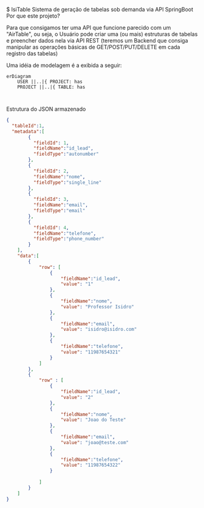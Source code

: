 $ IsiTable
Sistema de geração de tabelas sob demanda via API SpringBoot
Por que este projeto?

Para que consigamos ter uma API que funcione parecido com um "AirTable", ou seja, o Usuário pode criar uma (ou mais) estruturas de tabelas e preencher dados nela via API REST (teremos um Backend que consiga manipular as operações básicas de GET/POST/PUT/DELETE em cada registro das tabelas)

Uma idéia de modelagem é a exibida a seguir:
```mermaid
erDiagram
    USER ||..|{ PROJECT: has
    PROJECT ||..|{ TABLE: has

    
```


Estrutura do JSON armazenado

```json
{	
  "tableId":1,
  "metadata":[
		{
          "fieldId": 1,		
		  "fieldName":"id_lead",
		  "fieldType":"autonumber"
	    },
		{
          "fieldId": 2,		
		  "fieldName":"nome",
		  "fieldType":"single_line"
	    },
		{
          "fieldId": 3,		
		  "fieldName":"email",
		  "fieldType":"email"
	    },
		{
          "fieldId": 4,		
		  "fieldName":"telefone",
		  "fieldType":"phone_number"
	    }
	],
	"data":[
		{
			"row": [
				{
					"fieldName":"id_lead",
					"value": "1"	
				},
				{
					"fieldName":"nome",
					"value": "Professor Isidro"
				},
				{
					"fieldName":"email",
					"value": "isidro@isidro.com"
				},
				{
					"fieldName":"telefone",
					"value": "11987654321"
				}
			]
		},
	    {
			"row" : [
				{
					"fieldName":"id_lead",
					"value": "2"	
				},
				{
					"fieldName":"nome",
					"value": "Joao do Teste"
				},
				{
					"fieldName":"email",
					"value": "joao@teste.com"
				},
				{
					"fieldName":"telefone",
					"value": "11987654322"
				}
			
			]				
		}
	]	
}
```
